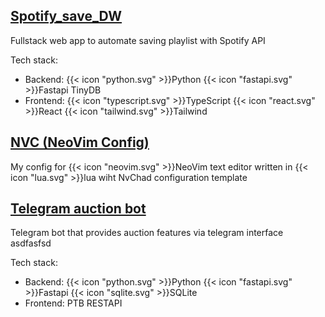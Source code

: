 ## [Spotify_save_DW](https://github.com/akorzunin/Spotify_save_DW)

Fullstack web app to automate saving playlist with Spotify API

Tech stack:

- Backend: {{< icon "python.svg" >}}Python {{< icon "fastapi.svg" >}}Fastapi TinyDB
- Frontend: {{< icon "typescript.svg" >}}TypeScript {{< icon "react.svg" >}}React {{< icon "tailwind.svg" >}}Tailwind

## [NVC (NeoVim Config)](https://github.com/akorzunin/nvc)

My config for {{< icon "neovim.svg" >}}NeoVim text editor written in {{< icon "lua.svg" >}}lua
wiht NvChad configuration template


## [Telegram auction bot](https://github.com/akorzunin/telegram_auction_bot)

Telegram bot that provides auction features via telegram interface asdfasfsd

Tech stack:

- Backend: {{< icon "python.svg" >}}Python {{< icon "fastapi.svg" >}}Fastapi {{< icon "sqlite.svg" >}}SQLite
- Frontend: PTB RESTAPI
